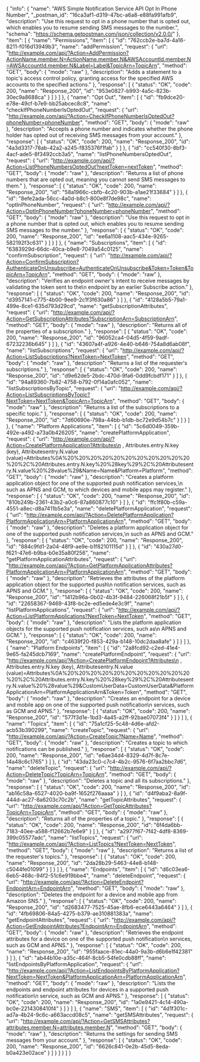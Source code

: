 {
  "info": {
    "name": "AWS Simple Notification Service API Opt In Phone Number",
    "_postman_id": "16ca3af1-d319-47bc-a6a8-e88fa991afb9",
    "description": "Use this request to opt in a phone number that is opted out, which enables you to resume sending SMS messages to the number.",
    "schema": "https://schema.getpostman.com/json/collection/v2.0.0/"
  },
  "item": [
    {
      "name": "Permissions",
      "item": [
        {
          "id": "762ccb2e-ba7d-4a16-8211-f016d13949b3",
          "name": "addPermission",
          "request": {
            "url": "http://example.com/api/?Action=AddPermission?ActionName.member.N=ActionName.member.N&AWSAccountId.member.N=AWSAccountId.member.N&Label=Label&TopicArn=TopicArn",
            "method": "GET",
            "body": {
              "mode": "raw"
            },
            "description": "Adds a statement to a topic's access control policy, granting access for the specified AWS accounts to the specified actions."
          },
          "response": [
            {
              "status": "OK",
              "code": 200,
              "name": "Response_200",
              "id": "953e0827-b993-4a5c-823b-30ec9a8688ca"
            }
          ]
        }
      ]
    },
    {
      "name": "Opt Out",
      "item": [
        {
          "id": "fb9dce20-e78e-49cf-b7e9-bb25abcec8c8",
          "name": "checkIfPhoneNumberIsOptedOut",
          "request": {
            "url": "http://example.com/api/?Action=CheckIfPhoneNumberIsOptedOut?phoneNumber=phoneNumber",
            "method": "GET",
            "body": {
              "mode": "raw"
            },
            "description": "Accepts a phone number and indicates whether the phone holder has opted out of receiving SMS messages from your account."
          },
          "response": [
            {
              "status": "OK",
              "code": 200,
              "name": "Response_200",
              "id": "4a3d3317-78ab-42a2-a245-f835376f1fab"
            }
          ]
        },
        {
          "id": "cc540f30-8bf3-4acf-ade5-8f3492ccb3a5",
          "name": "listPhoneNumbersOptedOut",
          "request": {
            "url": "http://example.com/api/?Action=ListPhoneNumbersOptedOut?nextToken=nextToken",
            "method": "GET",
            "body": {
              "mode": "raw"
            },
            "description": "Returns a list of phone numbers that are opted out, meaning you cannot send SMS messages to them."
          },
          "response": [
            {
              "status": "OK",
              "code": 200,
              "name": "Response_200",
              "id": "58a1966c-cbfb-4c20-903b-a1ae21f33684"
            }
          ]
        },
        {
          "id": "8efe2ada-56cc-4a0d-b8c1-800e8f7de98c",
          "name": "optInPhoneNumber",
          "request": {
            "url": "http://example.com/api/?Action=OptInPhoneNumber?phoneNumber=phoneNumber",
            "method": "GET",
            "body": {
              "mode": "raw"
            },
            "description": "Use this request to opt in a phone number that is opted out, which enables you to resume sending SMS messages to the number."
          },
          "response": [
            {
              "status": "OK",
              "code": 200,
              "name": "Response_200",
              "id": "ee6a1108-aac5-434e-9265-582192f3c631"
            }
          ]
        }
      ]
    },
    {
      "name": "Subscriptions",
      "item": [
        {
          "id": "6383929d-66dc-40ca-b9e8-7049a54c0125",
          "name": "confirmSubscription",
          "request": {
            "url": "http://example.com/api/?Action=ConfirmSubscription?AuthenticateOnUnsubscribe=AuthenticateOnUnsubscribe&Token=Token&TopicArn=TopicArn",
            "method": "GET",
            "body": {
              "mode": "raw"
            },
            "description": "Verifies an endpoint owner's intent to receive messages by validating the token sent to the\n      endpoint by an earlier Subscribe action."
          },
          "response": [
            {
              "status": "OK",
              "code": 200,
              "name": "Response_200",
              "id": "d3957141-c775-4b00-9ee9-2c1f3f630a86"
            }
          ]
        },
        {
          "id": "4128a5b5-79a1-499e-8ce1-635d793d29cd",
          "name": "getSubscriptionAttributes",
          "request": {
            "url": "http://example.com/api/?Action=GetSubscriptionAttributes?SubscriptionArn=SubscriptionArn",
            "method": "GET",
            "body": {
              "mode": "raw"
            },
            "description": "Returns all of the properties of a subscription."
          },
          "response": [
            {
              "status": "OK",
              "code": 200,
              "name": "Response_200",
              "id": "96052ca4-04d5-4f59-9adf-67232236b645"
            }
          ]
        },
        {
          "id": "43607a4f-a926-4e40-b646-754a8d6ab08f",
          "name": "listSubscriptions",
          "request": {
            "url": "http://example.com/api/?Action=ListSubscriptions?NextToken=NextToken",
            "method": "GET",
            "body": {
              "mode": "raw"
            },
            "description": "Returns a list of the requester's subscriptions."
          },
          "response": [
            {
              "status": "OK",
              "code": 200,
              "name": "Response_200",
              "id": "d9e62de5-2bdc-470d-9fa6-0dd9fcbdf171"
            }
          ]
        },
        {
          "id": "94a89360-7b82-4758-b792-0f14a0afc052",
          "name": "listSubscriptionsByTopic",
          "request": {
            "url": "http://example.com/api/?Action=ListSubscriptionsByTopic?NextToken=NextToken&TopicArn=TopicArn",
            "method": "GET",
            "body": {
              "mode": "raw"
            },
            "description": "Returns a list of the subscriptions to a specific topic."
          },
          "response": [
            {
              "status": "OK",
              "code": 200,
              "name": "Response_200",
              "id": "7d60690e-798a-44bb-b1db-bc72e9d54b7c"
            }
          ]
        }
      ]
    },
    {
      "name": "Platform Applications",
      "item": [
        {
          "id": "5c6d0049-359b-492e-a492-a73a0b426205",
          "name": "createPlatformApplication",
          "request": {
            "url": "http://example.com/api/?Action=CreatePlatformApplication?Attributes\n            , Attributes.entry.N.key (key), Attributesentry.N.value (value)=Attributes%0A%20%20%20%20%20%20%20%20%20%20%20%20%2C%20Attributes.entry.N.key%20%28key%29%2C%20Attributesentry.N.value%20%28value%29&Name=Name&Platform=Platform",
            "method": "GET",
            "body": {
              "mode": "raw"
            },
            "description": "Creates a platform application object for one of the supported push notification services,\n      such as APNS and GCM, to which devices and mobile apps may register."
          },
          "response": [
            {
              "status": "OK",
              "code": 200,
              "name": "Response_200",
              "id": "810b249b-2361-43b2-a0c6-87a860877c10"
            }
          ]
        },
        {
          "id": "ffc1f80b-c59a-4551-a8ec-d8a7411b5e3a",
          "name": "deletePlatformApplication",
          "request": {
            "url": "http://example.com/api/?Action=DeletePlatformApplication?PlatformApplicationArn=PlatformApplicationArn",
            "method": "GET",
            "body": {
              "mode": "raw"
            },
            "description": "Deletes a platform application object for one of the supported push notification services,\n      such as APNS and GCM."
          },
          "response": [
            {
              "status": "OK",
              "code": 200,
              "name": "Response_200",
              "id": "884c9fd1-2a04-48f9-ae9e-b1f82101115d"
            }
          ]
        },
        {
          "id": "430a27d0-f621-47e6-b9ba-b0e35a80f256",
          "name": "getPlatformApplicationAttributes",
          "request": {
            "url": "http://example.com/api/?Action=GetPlatformApplicationAttributes?PlatformApplicationArn=PlatformApplicationArn",
            "method": "GET",
            "body": {
              "mode": "raw"
            },
            "description": "Retrieves the attributes of the platform application object for the supported push\n      notification services, such as APNS and GCM."
          },
          "response": [
            {
              "status": "OK",
              "code": 200,
              "name": "Response_200",
              "id": "1412b96a-0b02-4b3f-9484-226068f21b5f"
            }
          ]
        },
        {
          "id": "22658367-9469-43f8-bc2e-ed5ede4e3c9f",
          "name": "listPlatformApplications",
          "request": {
            "url": "http://example.com/api/?Action=ListPlatformApplications?NextToken=NextToken",
            "method": "GET",
            "body": {
              "mode": "raw"
            },
            "description": "Lists the platform application objects for the supported push notification services, such as\n      APNS and GCM."
          },
          "response": [
            {
              "status": "OK",
              "code": 200,
              "name": "Response_200",
              "id": "c4639f20-f853-429a-b148-10dc2daa8afe"
            }
          ]
        }
      ]
    },
    {
      "name": "Platform Endpoints",
      "item": [
        {
          "id": "2a8fcd92-c2ed-41e4-9e65-fa245dcb7169",
          "name": "createPlatformEndpoint",
          "request": {
            "url": "http://example.com/api/?Action=CreatePlatformEndpoint?Attributes\n            , Attributes.entry.N.key (key), Attributesentry.N.value (value)=Attributes%0A%20%20%20%20%20%20%20%20%20%20%20%20%2C%20Attributes.entry.N.key%20%28key%29%2C%20Attributesentry.N.value%20%28value%29&CustomUserData=CustomUserData&PlatformApplicationArn=PlatformApplicationArn&Token=Token",
            "method": "GET",
            "body": {
              "mode": "raw"
            },
            "description": "Creates an endpoint for a device and mobile app on one of the supported push notification\n      services, such as GCM and APNS."
          },
          "response": [
            {
              "status": "OK",
              "code": 200,
              "name": "Response_200",
              "id": "577f3d1e-1bd3-4a45-a2ff-92bae07073f4"
            }
          ]
        }
      ]
    },
    {
      "name": "Topics",
      "item": [
        {
          "id": "75a1cf25-5c48-4d6e-afd2-acb53b390299",
          "name": "createTopic",
          "request": {
            "url": "http://example.com/api/?Action=CreateTopic?Name=Name",
            "method": "GET",
            "body": {
              "mode": "raw"
            },
            "description": "Creates a topic to which notifications can be published."
          },
          "response": [
            {
              "status": "OK",
              "code": 200,
              "name": "Response_200",
              "id": "e6ae34d4-8329-4d7f-8c7e-14a48c6c1765"
            }
          ]
        },
        {
          "id": "43da23c0-c7c4-4b2c-9576-6f7aa2bbc7d6",
          "name": "deleteTopic",
          "request": {
            "url": "http://example.com/api/?Action=DeleteTopic?TopicArn=TopicArn",
            "method": "GET",
            "body": {
              "mode": "raw"
            },
            "description": "Deletes a topic and all its subscriptions."
          },
          "response": [
            {
              "status": "OK",
              "code": 200,
              "name": "Response_200",
              "id": "ab16c58a-6527-4020-ba9f-1652f276aaaa"
            }
          ]
        },
        {
          "id": "d4f9aba2-8a9f-444d-ac27-8a6203c70c2b",
          "name": "getTopicAttributes",
          "request": {
            "url": "http://example.com/api/?Action=GetTopicAttributes?TopicArn=TopicArn",
            "method": "GET",
            "body": {
              "mode": "raw"
            },
            "description": "Returns all of the properties of a topic."
          },
          "response": [
            {
              "status": "OK",
              "code": 200,
              "name": "Response_200",
              "id": "6f4da6bb-7183-40ee-a588-f12662b7e6e9"
            }
          ]
        },
        {
          "id": "a2977f67-7f42-4df8-8369-399c05577adc",
          "name": "listTopics",
          "request": {
            "url": "http://example.com/api/?Action=ListTopics?NextToken=NextToken",
            "method": "GET",
            "body": {
              "mode": "raw"
            },
            "description": "Returns a list of the requester's topics."
          },
          "response": [
            {
              "status": "OK",
              "code": 200,
              "name": "Response_200",
              "id": "2da28b29-5463-44e8-b148-c5044fe01099"
            }
          ]
        }
      ]
    },
    {
      "name": "Endpoints",
      "item": [
        {
          "id": "d6c03ea6-6eb5-468c-94f2-51c6e919bbe4",
          "name": "deleteEndpoint",
          "request": {
            "url": "http://example.com/api/?Action=DeleteEndpoint?EndpointArn=EndpointArn",
            "method": "GET",
            "body": {
              "mode": "raw"
            },
            "description": "Deletes the endpoint for a device and mobile app from Amazon SNS."
          },
          "response": [
            {
              "status": "OK",
              "code": 200,
              "name": "Response_200",
              "id": "d2683477-7525-45ae-8fb6-ece6443a6464"
            }
          ]
        },
        {
          "id": "4fb69806-84a5-4275-b379-ae310881383a",
          "name": "getEndpointAttributes",
          "request": {
            "url": "http://example.com/api/?Action=GetEndpointAttributes?EndpointArn=EndpointArn",
            "method": "GET",
            "body": {
              "mode": "raw"
            },
            "description": "Retrieves the endpoint attributes for a device on one of the supported push notification\n      services, such as GCM and APNS."
          },
          "response": [
            {
              "status": "OK",
              "code": 200,
              "name": "Response_200",
              "id": "955faace-81ec-44a0-9a3b-d6b6e1f42381"
            }
          ]
        },
        {
          "id": "ab44b10e-a35c-464f-8cb5-54fe0cdb88ff",
          "name": "listEndpointsByPlatformApplication",
          "request": {
            "url": "http://example.com/api/?Action=ListEndpointsByPlatformApplication?NextToken=NextToken&PlatformApplicationArn=PlatformApplicationArn",
            "method": "GET",
            "body": {
              "mode": "raw"
            },
            "description": "Lists the endpoints and endpoint attributes for devices in a supported push notification\n      service, such as GCM and APNS."
          },
          "response": [
            {
              "status": "OK",
              "code": 200,
              "name": "Response_200",
              "id": "1a0e9421-4c14-490a-bc0e-2214308410f4"
            }
          ]
        }
      ]
    },
    {
      "name": "SMS",
      "item": [
        {
          "id": "4d1f301c-ad7a-4b24-9c6c-a663accd08c5",
          "name": "getSMSAttributes",
          "request": {
            "url": "http://example.com/api/?Action=GetSMSAttributes?attributes.member.N=attributes.member.N",
            "method": "GET",
            "body": {
              "mode": "raw"
            },
            "description": "Returns the settings for sending SMS messages from your account."
          },
          "response": [
            {
              "status": "OK",
              "code": 200,
              "name": "Response_200",
              "id": "6626c841-0e2b-45d5-8eda-b0a423e02ace"
            }
          ]
        }
      ]
    }
  ]
}